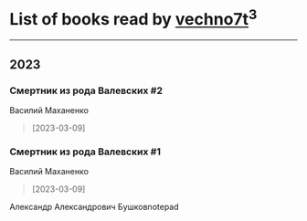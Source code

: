 # List of books read by [vechno7t](https://plus.google.com/u/0/102483077884312127500/)<sup>3</sup>
---

## 2023

### Смертник из рода Валевских #2
Василий Маханенко
> [2023-03-09] 


### Смертник из рода Валевских #1
Василий Маханенко
> [2023-03-09] 


Александр Александрович Бушковnotepad



